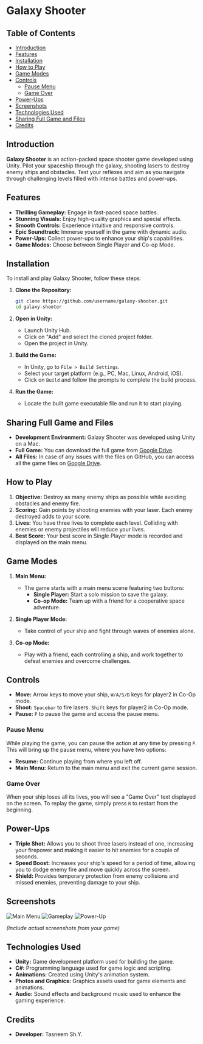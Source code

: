# Galaxy Shooter

## Table of Contents
- [Introduction](#introduction)
- [Features](#features)
- [Installation](#installation)
- [How to Play](#how-to-play)
- [Game Modes](#game-modes)
- [Controls](#controls)
  - [Pause Menu](#pause-menu)
  - [Game Over](#game-over)
- [Power-Ups](#power-ups)
- [Screenshots](#screenshots)
- [Technologies Used](#technologies-used)
- [Sharing Full Game and Files](#sharing-full-game-and-files)
- [Credits](#credits)

## Introduction
**Galaxy Shooter** is an action-packed space shooter game developed using Unity. Pilot your spaceship through the galaxy, shooting lasers to destroy enemy ships and obstacles. Test your reflexes and aim as you navigate through challenging levels filled with intense battles and power-ups.

## Features
- **Thrilling Gameplay:** Engage in fast-paced space battles.
- **Stunning Visuals:** Enjoy high-quality graphics and special effects.
- **Smooth Controls:** Experience intuitive and responsive controls.
- **Epic Soundtrack:** Immerse yourself in the game with dynamic audio.
- **Power-Ups:** Collect power-ups to enhance your ship's capabilities.
- **Game Modes:** Choose between Single Player and Co-op Mode.

## Installation
To install and play Galaxy Shooter, follow these steps:

1. **Clone the Repository:**
   ```bash
   git clone https://github.com/username/galaxy-shooter.git
   cd galaxy-shooter
   ```

2. **Open in Unity:**
   - Launch Unity Hub.
   - Click on "Add" and select the cloned project folder.
   - Open the project in Unity.

3. **Build the Game:**
   - In Unity, go to `File > Build Settings`.
   - Select your target platform (e.g., PC, Mac, Linux, Android, iOS).
   - Click on `Build` and follow the prompts to complete the build process.

4. **Run the Game:**
   - Locate the built game executable file and run it to start playing.

## Sharing Full Game and Files
- **Development Environment:** Galaxy Shooter was developed using Unity on a Mac.
- **Full Game:** You can download the full game from [Google Drive]([link_to_full_game](https://drive.google.com/file/d/1SEtANCLLSvZQW-mP97_9dTgh8HZhwWYt/view?usp=share_link)).
- **All Files:** In case of any issues with the files on GitHub, you can access all the game files on [Google Drive]([link_to_all_files](https://drive.google.com/file/d/1FAVgUPFN48HwTItWKTHULG_na471z6If/view?usp=share_link)).

## How to Play
1. **Objective:** Destroy as many enemy ships as possible while avoiding obstacles and enemy fire.
2. **Scoring:** Gain points by shooting enemies with your laser. Each enemy destroyed adds to your score.
3. **Lives:** You have three lives to complete each level. Colliding with enemies or enemy projectiles will reduce your lives.
4. **Best Score:** Your best score in Single Player mode is recorded and displayed on the main menu.

## Game Modes
1. **Main Menu:**
   - The game starts with a main menu scene featuring two buttons:
     - **Single Player:** Start a solo mission to save the galaxy.
     - **Co-op Mode:** Team up with a friend for a cooperative space adventure.

2. **Single Player Mode:**
   - Take control of your ship and fight through waves of enemies alone.

3. **Co-op Mode:**
   - Play with a friend, each controlling a ship, and work together to defeat enemies and overcome challenges.

## Controls
- **Move:** Arrow keys to move your ship, `W/A/S/D` keys for player2 in Co-Op mode.
- **Shoot:** `Spacebar` to fire lasers. `Shift` keys for player2 in Co-Op mode.
- **Pause:** `P` to pause the game and access the pause menu.
  
### Pause Menu
While playing the game, you can pause the action at any time by pressing `P`. This will bring up the pause menu, where you have two options:
- **Resume:** Continue playing from where you left off.
- **Main Menu:** Return to the main menu and exit the current game session.

### Game Over
When your ship loses all its lives, you will see a "Game Over" text displayed on the screen. To replay the game, simply press `R` to restart from the beginning.

## Power-Ups
- **Triple Shot:** Allows you to shoot three lasers instead of one, increasing your firepower and making it easier to hit enemies for a couple of seconds.
- **Speed Boost:** Increases your ship's speed for a period of time, allowing you to dodge enemy fire and move quickly across the screen.
- **Shield:** Provides temporary protection from enemy collisions and missed enemies, preventing damage to your ship.

## Screenshots
![Main Menu](path/to/screenshot1.png)
![Gameplay](path/to/screenshot2.png)
![Power-Up](path/to/screenshot3.png)

*(Include actual screenshots from your game)*

## Technologies Used
- **Unity:** Game development platform used for building the game.
- **C#:** Programming language used for game logic and scripting.
- **Animations:** Created using Unity's animation system.
- **Photos and Graphics:** Graphics assets used for game elements and animations.
- **Audio:** Sound effects and background music used to enhance the gaming experience.

## Credits
- **Developer:** Tasneem Sh.Y.
